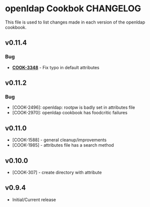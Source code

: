 openldap Cookbok CHANGELOG
==========================
This file is used to list changes made in each version of the openldap cookbook.


v0.11.4
-------
### Bug
- **[COOK-3348](https://tickets.opscode.com/browse/COOK-3348)** - Fix typo in default attributes

v0.11.2
-------
### Bug
- [COOK-2496]: openldap: rootpw is badly set in attributes file
- [COOK-2970]: openldap cookbook has foodcritic failures

v0.11.0
-------
- [COOK-1588] - general cleanup/improvements
- [COOK-1985] - attributes file has a search method

v0.10.0
-------
- [COOK-307] - create directory with attribute

v0.9.4
-------
- Initial/Current release
